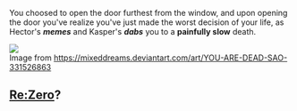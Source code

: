 You choosed to open the door furthest from the window, and upon opening the door you've realize you've just made the worst decision of your life, as Hector's _**memes**_ and Kasper's _**dabs**_ you to a **painfully slow** death.

![](https://img00.deviantart.net/06c7/i/2012/283/2/6/you_are_dead__sao_by_mixeddreams-d5hdrrj.jpg)  
Image from https://mixeddreams.deviantart.com/art/YOU-ARE-DEAD-SAO-331526863
## [Re:Zero](../README.md)?